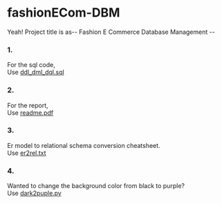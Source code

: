 # fashionECom-DBM
Yeah! Project title is as-- Fashion E Commerce Database Management --

### 1.
For the sql code,<br>
Use [ddl_dml_dql.sql](https://github.com/arg-z/fashionECom-DBM/blob/master/ddl_dml_dql.sql)
### 2.
For the report, <br>
Use [readme.pdf](https://github.com/arg-z/fashionECom-DBM/blob/master/readme.pdf)
### 3.
Er model to relational schema conversion cheatsheet.<br>
Use [er2rel.txt](https://github.com/arg-z/fashionECom-DBM/blob/master/er2rel.txt)
### 4.
Wanted to change the background color from black to purple?<br>
Use [dark2puple.py](https://github.com/arg-z/fashionECom-DBM/blob/master/dark2purple.py)
